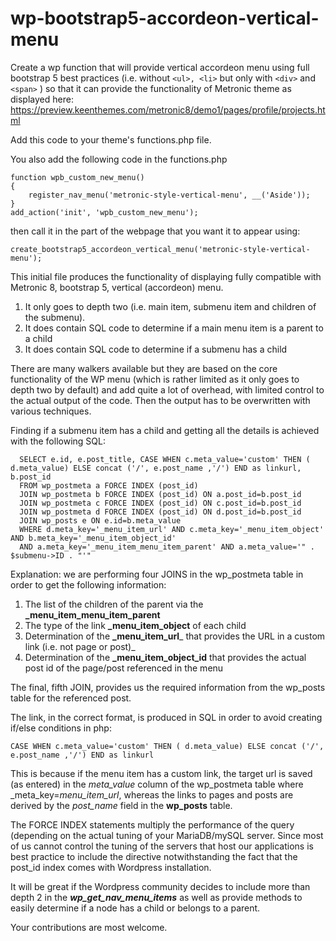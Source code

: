 # wp-bootstrap5-accordeon-vertical-menu
Create a wp function that will provide vertical accordeon menu using full bootstrap 5 best practices (i.e. without ```<ul>, <li>```  but only with ```<div>``` and ```<span>``` ) so that it can provide the functionality of Metronic theme as displayed here: https://preview.keenthemes.com/metronic8/demo1/pages/profile/projects.html

Add this code to your theme's functions.php file.

You also add the following code in the functions.php

```
function wpb_custom_new_menu()
{
    register_nav_menu('metronic-style-vertical-menu', __('Aside'));
}
add_action('init', 'wpb_custom_new_menu'); 
```

then call it in the part of the webpage that you want it to appear using:

```
create_bootstrap5_accordeon_vertical_menu('metronic-style-vertical-menu');
``` 

This initial file produces the functionality of displaying fully compatible with Metronic 8, bootstrap 5, vertical (accordeon) menu.
1. It only goes to depth two (i.e. main item, submenu item  and children of the submenu).
2. It does contain SQL code to determine if a main menu item is a parent to a child
3. It does contain SQL code to determine if a submenu has a child

There are many walkers available but they are based on the core functionality of the WP menu (which is rather limited as it only goes to depth two by default) and add quite a lot of overhead, with limited control to the actual output of the code. Then the output has to be overwritten with various techniques.

Finding if a submenu item has a child and getting all the details is achieved with the following SQL:
```
  SELECT e.id, e.post_title, CASE WHEN c.meta_value='custom' THEN ( d.meta_value) ELSE concat ('/', e.post_name ,'/') END as linkurl, b.post_id 
  FROM wp_postmeta a FORCE INDEX (post_id) 
  JOIN wp_postmeta b FORCE INDEX (post_id) ON a.post_id=b.post_id
  JOIN wp_postmeta c FORCE INDEX (post_id) ON c.post_id=b.post_id
  JOIN wp_postmeta d FORCE INDEX (post_id) ON d.post_id=b.post_id
  JOIN wp_posts e ON e.id=b.meta_value
  WHERE d.meta_key='_menu_item_url' AND c.meta_key='_menu_item_object' AND b.meta_key='_menu_item_object_id' 
  AND a.meta_key='_menu_item_menu_item_parent' AND a.meta_value='" . $submenu->ID . "'"
```                                                
  Explanation: we are performing four JOINS in the wp_postmeta table in order to get the following information:
1. The list of the children of the parent via the **_menu_item_menu_item_parent**
2. The type of the link **_menu_item_object** of each child
3. Determination of the  **_menu_item_url**_ that provides the URL in a custom link (i.e. not page or post)_
4. Determination of the  **_menu_item_object_id** that provides the actual post id of the page/post referenced in the menu 

The final, fifth JOIN, provides us the required information from the wp_posts table for the referenced post.

The link, in the correct format, is produced in SQL in order to avoid creating if/else conditions in php:

```CASE WHEN c.meta_value='custom' THEN ( d.meta_value) ELSE concat ('/', e.post_name ,'/') END as linkurl```

This is because if the menu item has a custom link, the target url is saved  (as entered) in the _meta_value_ column of the  wp_postmeta table where _meta_key=_menu_item_url_, whereas the links to pages and posts are derived by the _post_name_ field in the **wp_posts** table.

The FORCE INDEX statements multiply the performance of the query (depending on the actual tuning of your MariaDB/mySQL server. Since most of us cannot control the tuning of the servers that host our applications is best practice to include the directive notwithstanding the fact that the post_id index comes with Wordpress installation. 

It will be great if the Wordpress community decides to include more than depth 2 in the _**wp_get_nav_menu_items**_ as well as provide methods to easily determine if a node has a child or belongs to a parent. 

Your contributions are most welcome.
